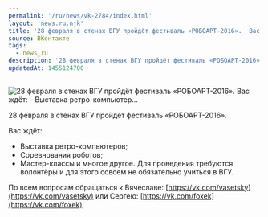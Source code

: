 ```yaml
---
permalink: '/ru/news/vk-2784/index.html'
layout: 'news.ru.njk'
title: '28 февраля в стенах ВГУ пройдёт фестиваль «РОБОАРТ-2016».  Вас ждёт: - Выставка ретро-компьютер…'
source: ВКонтакте
tags:
  - news_ru
description: '28 февраля в стенах ВГУ пройдёт фестиваль «РОБОАРТ-2016».  Вас ждёт: - Выставка ретро-компьютер…'
updatedAt: 1455124700
---
```

![28 февраля в стенах ВГУ пройдёт фестиваль «РОБОАРТ-2016».  Вас ждёт: - Выставка ретро-компьютер…](https://sun9-69.userapi.com/impf/c627522/v627522303/38226/vEqr4c4JXYs.jpg?size=1280x905&quality=96&proxy=1&sign=59b426259e8d2021608633700067c7f1&c_uniq_tag=q3sCVYZ5BRy8SedvQHJnerATy5LIIgjji4LjLC1vji0&type=album)

28 февраля в стенах ВГУ пройдёт фестиваль «РОБОАРТ-2016».

Вас ждёт:
- Выставка ретро-компьютеров;
- Соревнования роботов;
- Мастер-классы и многое другое.
Для проведения требуются волонтёры и для этого совсем не обязательно учиться в ВГУ.

По всем вопросам обращаться к Вячеславе: [https://vk.com/vasetsky](https://vk.com/vasetsky) или Сергею: [https://vk.com/foxek](https://vk.com/foxek)
